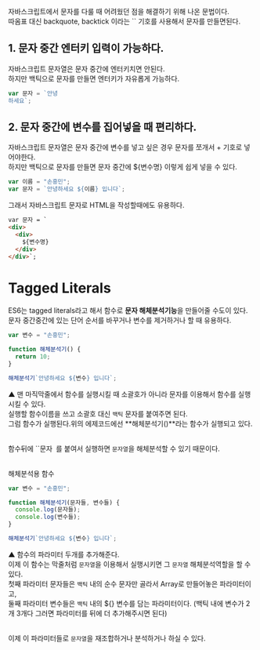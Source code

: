 자바스크립트에서 문자를 다룰 때 어려웠던 점을 해결하기 위해 나온 문법이다. <br>
따옴표 대신 backquote, backtick 이라는 `` 기호를 사용해서 문자를 만들면된다.<br>

## 1. 문자 중간 엔터키 입력이 가능하다.

자바스크립트 문자열은 문자 중간에 엔터키치면 안된다.<br>
하지만 백틱으로 문자를 만들면 엔터키가 자유롭게 가능하다.<br>

```js
var 문자 = `안녕
하세요`;
```

## 2. 문자 중간에 변수를 집어넣을 때 편리하다.

자바스크립트 문자열은 문자 중간에 변수를 넣고 싶은 경우 문자를 쪼개서 + 기호로 넣어야한다.<br>
하지만 백틱으로 문자를 만들면 문자 중간에 ${변수명} 이렇게 쉽게 넣을 수 있다.<br>

```js
var 이름 = "손흥민";
var 문자 = `안녕하세요 ${이름} 입니다`;
```

그래서 자바스크립트 문자로 HTML을 작성할때에도 유용하다.<br>

```HTML
var 문자 = `
<div>
  <div>
    ${변수명}
  </div>
</div>`;
```

# Tagged Literals

ES6는 tagged literals라고 해서 함수로 **문자 해체분석기능**을 만들어줄 수도이 있다.<br>
문자 중간중간에 있는 단어 순서를 바꾸거나 변수를 제거하거나 할 때 유용하다.<br>

```js
var 변수 = "손흥민";

function 해체분석기() {
  return 10;
}

해체분석기`안녕하세요 ${변수} 입니다`;
```

▲ 맨 마직막줄에서 함수를 실행시킬 때 소괄호가 아니라 문자를 이용해서 함수를 실행시킬 수 있다.<br>
실행할 함수이름을 쓰고 소괄호 대신 `백틱` 문자를 붙여주면 된다.<br>
그럼 함수가 실행된다.위의 에제코드에선 **해체분석기()**라는 함수가 실행되고 있다.<br>
<br>

함수뒤에 ``문자` `를 붙여서 실행하면 `문자열`을 해체분석할 수 있기 때문이다.<br>
<br>

해체분석용 함수

```js
var 변수 = "손흥민";

function 해체분석기(문자들, 변수들) {
  console.log(문자들);
  console.log(변수들);
}

해체분석기`안녕하세요 ${변수} 입니다`;
```

▲ 함수의 파라미터 두개를 추가해준다.<br>
이제 이 함수는 막줄처럼 `문자열`을 이용해서 실행시키면 그 `문자열` 해체분석역할을 할 수 있다.<br>
첫째 파라미터 문자들은 `백틱` 내의 순수 문자만 골라서 Array로 만들어놓은 파라미터이고,<br>
둘째 파라미터 변수들은 `백틱` 내의 ${} 변수를 담는 파라미터이다. (백틱 내에 변수가 2개 3개다 그러면 파라미터를 뒤에 더 추가해주시면 된다)<br>
<br>

이제 이 파라미터들로 `문자열`을 재조합하거나 분석하거나 하실 수 있다.
